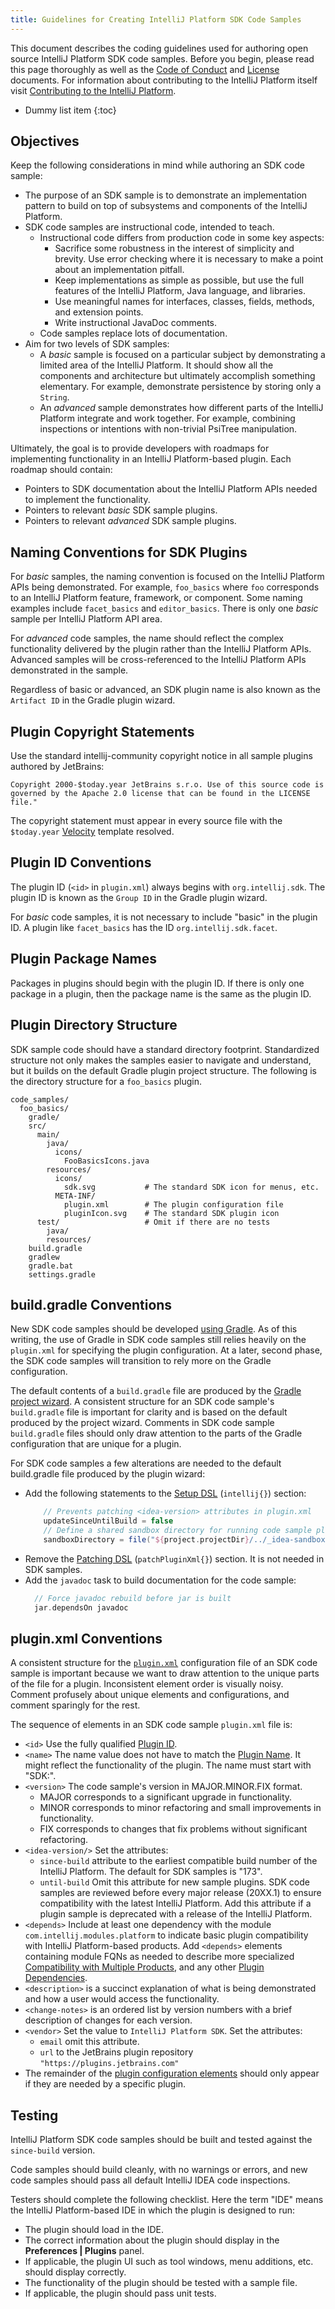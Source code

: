 ```yaml
---
title: Guidelines for Creating IntelliJ Platform SDK Code Samples
---
```


This document describes the coding guidelines used for authoring open source IntelliJ Platform SDK code samples.
Before you begin, please read this page thoroughly as well as the [Code of Conduct](/CODE_OF_CONDUCT.md) and [License](https://github.com/JetBrains/intellij-sdk-docs/blob/master/LICENSE.txt) documents.
For information about contributing to the IntelliJ Platform itself visit [Contributing to the IntelliJ Platform](/basics/platform_contributions.md).

  * Dummy list item
  {:toc}
  
## Objectives
Keep the following considerations in mind while authoring an SDK code sample:
* The purpose of an SDK sample is to demonstrate an implementation pattern to build on top of subsystems and components of the IntelliJ Platform.
* SDK code samples are instructional code, intended to teach.
  * Instructional code differs from production code in some key aspects:
    * Sacrifice some robustness in the interest of simplicity and brevity.
      Use error checking where it is necessary to make a point about an implementation pitfall.
    * Keep implementations as simple as possible, but use the full features of the IntelliJ Platform, Java language, and libraries. 
    * Use meaningful names for interfaces, classes, fields, methods, and extension points.
    * Write instructional JavaDoc comments.    
  * Code samples replace lots of documentation. 
* Aim for two levels of SDK samples:
  * A _basic_ sample is focused on a particular subject by demonstrating a limited area of the IntelliJ Platform. 
    It should show all the components and architecture but ultimately accomplish something elementary. 
    For example, demonstrate persistence by storing only a `String`.
  * An _advanced_ sample demonstrates how different parts of the IntelliJ Platform integrate and work together. 
    For example, combining inspections or intentions with non-trivial PsiTree manipulation.
 
Ultimately, the goal is to provide developers with roadmaps for implementing functionality in an IntelliJ Platform-based plugin.
Each roadmap should contain:
* Pointers to SDK documentation about the IntelliJ Platform APIs needed to implement the functionality.
* Pointers to relevant _basic_ SDK sample plugins.
* Pointers to relevant _advanced_ SDK sample plugins.

## Naming Conventions for SDK Plugins
For _basic_ samples, the naming convention is focused on the IntelliJ Platform APIs being demonstrated.
For example, `foo_basics` where `foo` corresponds to an IntelliJ Platform feature, framework, or component.
Some naming examples include `facet_basics` and `editor_basics`.
There is only one _basic_ sample per IntelliJ Platform API area.

For _advanced_ code samples, the name should reflect the complex functionality delivered by the plugin rather than the IntelliJ Platform APIs.
Advanced samples will be cross-referenced to the IntelliJ Platform APIs demonstrated in the sample.

Regardless of basic or advanced, an SDK plugin name is also known as the `Artifact ID` in the Gradle plugin wizard.

## Plugin Copyright Statements
Use the standard intellij-community copyright notice in all sample plugins authored by JetBrains:
```text  
Copyright 2000-$today.year JetBrains s.r.o. Use of this source code is governed by the Apache 2.0 license that can be found in the LICENSE file."  
```
The copyright statement must appear in every source file with the `$today.year` [Velocity](https://www.jetbrains.com/help/idea/copyright-profiles.html) template resolved.

## Plugin ID Conventions
The plugin ID (`<id>` in `plugin.xml`) always begins with `org.intellij.sdk`.
The plugin ID is known as the `Group ID` in the Gradle plugin wizard.

For _basic_ code samples, it is not necessary to include "basic" in the plugin ID.
A plugin like `facet_basics` has the ID `org.intellij.sdk.facet`.

## Plugin Package Names
Packages in plugins should begin with the plugin ID.
If there is only one package in a plugin, then the package name is the same as the plugin ID.

## Plugin Directory Structure
SDK sample code should have a standard directory footprint.
Standardized structure not only makes the samples easier to navigate and understand, but it builds on the default Gradle plugin project structure.
The following is the directory structure for a `foo_basics` plugin.
```text
code_samples/
  foo_basics/
    gradle/
    src/
      main/
        java/
          icons/
            FooBasicsIcons.java
        resources/
          icons/
            sdk.svg           # The standard SDK icon for menus, etc.
          META-INF/
            plugin.xml        # The plugin configuration file
            pluginIcon.svg    # The standard SDK plugin icon
      test/                   # Omit if there are no tests
        java/
        resources/
    build.gradle
    gradlew
    gradle.bat
    settings.gradle
```

## build.gradle Conventions 
New SDK code samples should be developed [using Gradle](/tutorials/build_system.md). 
As of this writing, the use of Gradle in SDK code samples still relies heavily on the `plugin.xml` for specifying the plugin configuration.
At a later, second phase, the SDK code samples will transition to rely more on the Gradle configuration. 

The default contents of a `build.gradle` file are produced by the [Gradle project wizard](/tutorials/build_system/prerequisites.md#create-a-plugin-project-from-scratch). 
A consistent structure for an SDK code sample's `build.gradle` file is important for clarity and is based on the default produced by the project wizard. 
Comments in SDK code sample `build.gradle` files should only draw attention to the parts of the Gradle configuration that are unique for a plugin.

For SDK code samples a few alterations are needed to the default build.gradle file produced by the plugin wizard:
* Add the following statements to the [Setup DSL](https://github.com/JetBrains/gradle-intellij-plugin/blob/master/README.md#setup-dsl) (`intellij{}`) section:
  ```groovy
      // Prevents patching <idea-version> attributes in plugin.xml
      updateSinceUntilBuild = false 
      // Define a shared sandbox directory for running code sample plugins within an IDE.
      sandboxDirectory = file("${project.projectDir}/../_idea-sandbox")
  ``` 
* Remove the [Patching DSL](https://github.com/JetBrains/gradle-intellij-plugin/blob/master/README.md#patching-dsl) (`patchPluginXml{}`) section.
  It is not needed in SDK samples.
* Add the `javadoc` task to build documentation for the code sample:
  ```groovy
    // Force javadoc rebuild before jar is built
    jar.dependsOn javadoc
  ```

## plugin.xml Conventions
A consistent structure for the [`plugin.xml`](/basics/plugin_structure/plugin_configuration_file.md) configuration file of an SDK code sample is important because we want to draw attention to the unique parts of the file for a plugin.
Inconsistent element order is visually noisy.
Comment profusely about unique elements and configurations, and comment sparingly for the rest.

The sequence of elements in an SDK code sample `plugin.xml` file is:
* `<id>` Use the fully qualified [Plugin ID](#plugin-id-conventions).
* `<name>` The name value does not have to match the [Plugin Name](#naming-conventions-for-sdk-plugins).
  It might reflect the functionality of the plugin.
  The name must start with "SDK:".
* `<version>` The code sample's version in MAJOR.MINOR.FIX format.
  * MAJOR corresponds to a significant upgrade in functionality.
  * MINOR corresponds to minor refactoring and small improvements in functionality. 
  * FIX corresponds to changes that fix problems without significant refactoring.
* `<idea-version/>` Set the attributes:
  * `since-build` attribute to the earliest compatible build number of the IntelliJ Platform.
    The default for SDK samples is "173".
  * `until-build` Omit this attribute for new sample plugins.
    SDK code samples are reviewed before every major release (20XX.1) to ensure compatibility with the latest IntelliJ Platform.
    Add this attribute if a plugin sample is deprecated with a release of the IntelliJ Platform.
* `<depends>` Include at least one dependency with the module `com.intellij.modules.platform` to indicate basic plugin compatibility with IntelliJ Platform-based products.
  Add `<depends>` elements containing module FQNs as needed to describe more specialized [Compatibility with Multiple Products](/basics/getting_started/plugin_compatibility.md), and any other [Plugin Dependencies](/basics/plugin_structure/plugin_dependencies.md). 
* `<description>` is a succinct explanation of what is being demonstrated and how a user would access the functionality.
* `<change-notes>` is an ordered list by version numbers with a brief description of changes for each version.
* `<vendor>` Set the value to `IntelliJ Platform SDK`.
  Set the attributes:
  * `email` omit this attribute. 
  * `url` to the JetBrains plugin repository `"https://plugins.jetbrains.com"`
* The remainder of the [plugin configuration elements](/basics/plugin_structure/plugin_configuration_file.md) should only appear if they are needed by a specific plugin.

## Testing
IntelliJ Platform SDK code samples should be built and tested against the `since-build` version.

Code samples should build cleanly, with no warnings or errors, and new code samples should pass all default IntelliJ IDEA code inspections.

Testers should complete the following checklist. 
Here the term "IDE" means the IntelliJ Platform-based IDE in which the plugin is designed to run:
* The plugin should load in the IDE.
* The correct information about the plugin should display in the **Preferences \| Plugins** panel.
* If applicable, the plugin UI such as tool windows, menu additions, etc. should display correctly.
* The functionality of the plugin should be tested with a sample file.
* If applicable, the plugin should pass unit tests.